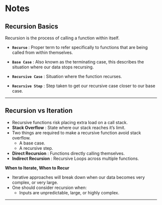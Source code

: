 **Notes**
=========

**Recursion Basics**
--------------------

Recursion is the process of calling a function within itself.

-   **`Recurse`** : Proper term to refer specifically to functions that are being called from within themselves.

-   **`Base Case`** : Also known as the terminating case, this describes the situation where our data stops recursing.

-   **`Recursive Case`** : Situation where the function recurses.

-   **`Recursive Step`** : Step taken to get our recursive case closer to our base case.

------------------------------------------------------------------------

**Recursion vs Iteration**
--------------------------

-   Recursive functions risk placing extra load on a call stack.
-   **Stack Overflow** : State where our stack reaches it’s limit.
-   Two things are required to make a recursive function avoid stack overflow.
    -   A base case.
    -   A recursive step.
-   **Direct Recursion** : Functions directly calling themselves.
-   **Indirect Recursion** : Recursive Loops across multiple functions.

**When to Iterate, When to Recur**

-   Iterative approaches will break down when our data becomes very complex, or very large.
-   One should consider recursion when:
    -   Inputs are unpredictable, large, or highly complex.

------------------------------------------------------------------------

